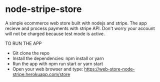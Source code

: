 # node-stripe-store
A simple ecommerce web store built with nodejs and stripe. The app recieve and process payments with stripe API. Don't worry your account will not be charged because test mode is active.

TO RUN THE APP
- Git clone the repo
- Install the dependencies: npm install or yarn 
- Run the app with npm run start or yarn start
- Open your web browser and type: https://web-store-node-stripe.herokuapp.com/store
